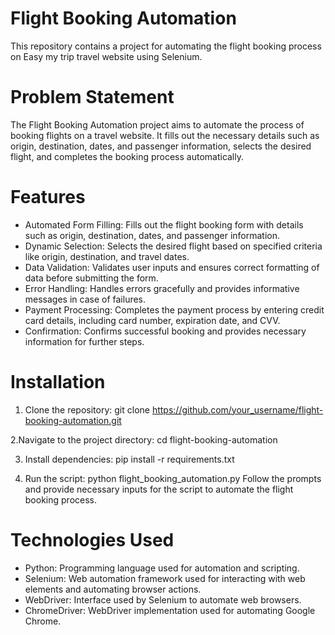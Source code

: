 # Flight Booking Automation

This repository contains a project for automating the flight booking process on Easy my trip travel website using Selenium.

# Problem Statement
The Flight Booking Automation project aims to automate the process of booking flights on a travel website. It fills out the necessary details such as origin, destination, dates, and passenger information, selects the desired flight, and completes the booking process automatically.

# Features
* Automated Form Filling: Fills out the flight booking form with details such as origin, destination, dates, and passenger information.
* Dynamic Selection: Selects the desired flight based on specified criteria like origin, destination, and travel dates.
* Data Validation: Validates user inputs and ensures correct formatting of data before submitting the form.
* Error Handling: Handles errors gracefully and provides informative messages in case of failures.
* Payment Processing: Completes the payment process by entering credit card details, including card number, expiration date, and CVV.
* Confirmation: Confirms successful booking and provides necessary information for further steps.

# Installation
1. Clone the repository:
   git clone https://github.com/your_username/flight-booking-automation.git

2.Navigate to the project directory:
  cd flight-booking-automation

3. Install dependencies:
   pip install -r requirements.txt

4. Run the script:
   python flight_booking_automation.py
Follow the prompts and provide necessary inputs for the script to automate the flight booking process.

# Technologies Used
* Python: Programming language used for automation and scripting.
* Selenium: Web automation framework used for interacting with web elements and automating browser actions.
* WebDriver: Interface used by Selenium to automate web browsers.
* ChromeDriver: WebDriver implementation used for automating Google Chrome.
